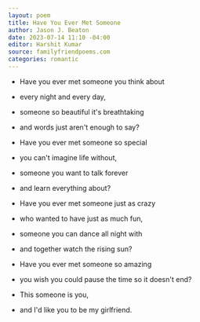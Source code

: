 ```yaml
---
layout: poem
title: Have You Ever Met Someone
author: Jason J. Beaton
date: 2023-07-14 11:10 -04:00
editor: Harshit Kumar
source: familyfriendpoems.com
categories: romantic
---
```


- Have you ever met someone you think about
- every night and every day,
- someone so beautiful it's breathtaking
- and words just aren't enough to say?

- Have you ever met someone so special
- you can't imagine life without,
- someone you want to talk forever
- and learn everything about?

- Have you ever met someone just as crazy
- who wanted to have just as much fun,
- someone you can dance all night with
- and together watch the rising sun?

- Have you ever met someone so amazing
- you wish you could pause the time so it doesn't end?
- This someone is you,
- and I'd like you to be my girlfriend.
